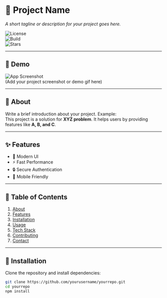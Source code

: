 # 🚀 Project Name  

_A short tagline or description for your project goes here._  

![License](https://img.shields.io/badge/License-MIT-blue)  
![Build](https://img.shields.io/badge/Build-Passing-brightgreen)  
![Stars](https://img.shields.io/github/stars/yourusername/yourrepo?style=social)  

---

## 📸 Demo
![App Screenshot](https://via.placeholder.com/800x400.png)  
(Add your project screenshot or demo gif here)

---

## 📖 About
Write a brief introduction about your project. Example:  
This project is a solution for **XYZ problem**. It helps users by providing features like **A, B, and C**.  

---

## ✨ Features
- 🎨 Modern UI  
- ⚡ Fast Performance  
- 🔒 Secure Authentication  
- 📱 Mobile Friendly  

---

## 📑 Table of Contents
1. [About](#-about)  
2. [Features](#-features)  
3. [Installation](#-installation)  
4. [Usage](#-usage)  
5. [Tech Stack](#-tech-stack)  
6. [Contributing](#-contributing)  
7. [Contact](#-contact)  

---

## 🔧 Installation
Clone the repository and install dependencies:  

```bash
git clone https://github.com/yourusername/yourrepo.git
cd yourrepo
npm install
